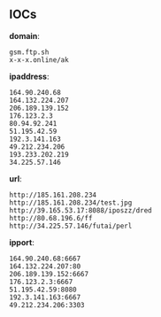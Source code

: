 
## IOCs

__domain__:

```text
gsm.ftp.sh
x-x-x.online/ak
```
__ipaddress__:

```text
164.90.240.68
164.132.224.207
206.189.139.152
176.123.2.3
80.94.92.241
51.195.42.59
192.3.141.163
49.212.234.206
193.233.202.219
34.225.57.146
```
__url__:

```text
http://185.161.208.234
http://185.161.208.234/test.jpg
http://39.165.53.17:8088/iposzz/dred
http://80.68.196.6/ff
http://34.225.57.146/futai/perl
```
__ipport__:

```text
164.90.240.68:6667
164.132.224.207:80
206.189.139.152:6667
176.123.2.3:6667
51.195.42.59:8080
192.3.141.163:6667
49.212.234.206:3303
```
